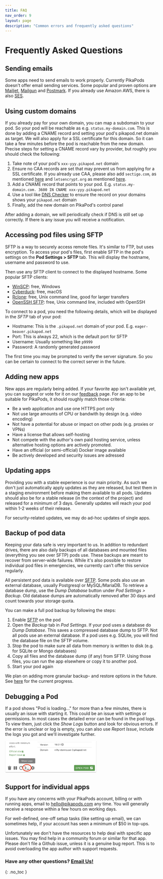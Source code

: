 ```yaml
---
title: FAQ
nav_order: 9
layout: page
description: "Common errors and frequently asked questions"
---
```

# Frequently Asked Questions


## Sending emails
Some apps need to send emails to work properly. Currently PikaPods doesn't offer email sending services. Some popular and proven options are [Mailjet](https://www.mailjet.com/), [Mailgun](https://www.mailgun.com/) and [Postmark](https://postmarkapp.com/). If you already use Amazon AWS, there is also [SES](https://aws.amazon.com/ses/).


## Using custom domains
If you already pay for your own domain, you can map a subdomain to your pod. So your pod will be reachable as e.g. `status.my-domain.com`. This is done by adding a CNAME record and setting your pod's pikapod.net domain as target. We will also apply for a SSL certificate for this domain. So it can take a few minutes before the pod is reachable from the new domain. Precise steps for setting a CNAME record vary by provider, but roughly you should check the following:

1. Take note of your pod's `xxx-yyy.pikapod.net` domain
2. Ensure no CAA records are set that may prevent us from applying for a SSL certificate. If you already use CAA, please also add `sectigo.com`, as mentioned [here](https://zerossl.com/help/troubleshoot/caa-records/) and `letsencrypt.org` as mentioned [here](https://letsencrypt.org/docs/caa/).
3. Add a CNAME record that points to your pod. E.g.
   `status.my-domain.com. 3600 IN CNAME xxx-yyy.pikapod.net`
4. Use a tool like [DNS Checker](https://dnschecker.org/) to ensure the record on your domains shows your `pikapod.net` domain
5. Finally, add the new domain on PikaPod's control panel

After adding a domain, we will periodically check if DNS is still set up correctly. If there is any issue you will receive a notification.


## Accessing pod files using SFTP
SFTP is a way to securely access remote files. It's similar to FTP, but uses encryption. To access your pod's files, first enable SFTP in the pod's settings on the **Pod Settings > SFTP** tab. This will display the hostname, username and password to use.

Then use any SFTP client to connect to the displayed hostname. Some popular SFTP clients:

- [WinSCP](https://winscp.net/eng/index.php): free, Windows
- [Cyberduck](https://cyberduck.io/): free, macOS
- [Rclone](https://rclone.org/sftp/): free, Unix command line, good for larger transfers
- [OpenSSH SFTP](https://man.openbsd.org/sftp): free, Unix command line, included with OpenSSH

To connect to a pod, you need the following details, which will be displayed in the *SFTP* tab of your pod:

- Hostname: This is the `.pikapod.net` domain of your pod. E.g. `eager-beaver.pikapod.net`
- Port: This is always 22, which is the default port for SFTP
- Username: Usually something like `p9999`
- Password: A randomly generated password

The first time you may be prompted to verify the server signature. So you can be certain to connect to the correct server in the future.


## Adding new apps
New apps are regularly being added. If your favorite app isn't available yet, you can suggest or vote for it on our [feedback](https://feedback.pikapods.com/) page. For an app to be suitable for PikaPods, it should roughly match those criteria:

- Be a web application and use one HTTPS port only
- Not use large amounts of CPU or bandwith by design (e.g. video encoding)
- Not have a potential for abuse or impact on other pods (e.g. proxies or VPNs)
- Have a license that allows self-hosting
- Not compete with the author's own paid hosting service, unless alternative hosting options are actively promoted.
- Have an official (or semi-official) Docker image available
- Be actively developed and security issues are adressed


## Updating apps
Providing you with a stable experience is our main priority. As such we don't just automatically apply updates as they are released, but test them in a staging environment before making them available to all pods. Updates should also be for a stable release (in the context of the project) and released for a minimum of 3 days. Generally updates will reach your pod within 1-2 weeks of their release.

For security-related updates, we may do ad-hoc updates of single apps.


## Backup of pod data
Keeping your data safe is very important to us. In addition to redundant drives, there are also daily backups of all databases and mounted files (everything you see over SFTP) pods use. These backups are meant to recover from server-wide failures. While it's also possible to restore individual pod files in emergencies, we currently can't offer this service regularly.

All persistent pod data is available over [SFTP](#accessing-pod-files-using-sftp). Some pods also use an external database, usually Postgresql or MySQL/MariaDB. To retrieve a database dump, use the *Dump Database* button under *Pod Settings > Backup*. Old database dumps are automatically removed after 30 days and count towards your storage quota.

You can make a full pod backup by following the steps:

1. Enable [SFTP](#accessing-pod-files-using-sftp) on the pod
2. Open the *Backup* tab in *Pod Settings*. If your pod uses a database do *Dump Database*. This saves a compressed database dump to SFTP. Not all pods use an external database. If a pod uses e.g. SQLite, you will find the database file on the SFTP volume.
3. Stop the pod to make sure all data from memory is written to disk (e.g. for SQLite or Mongo databases)
4. Copy all files and the database dump (if any) from SFTP. Using those files, you can run the app elsewhere or copy it to another pod.
5. Start your pod again

We plan on adding more granular backup- and restore options in the future. See [here](https://feedback.pikapods.com/posts/14/offer-backup-option) for the current progress.


## Debugging a Pod
If a pod shows "Pod is loading..." for more than a few minutes, there is usually an issue with starting it. This could be an issue with settings or permissions. In most cases the detailed error can be found in the pod logs. To view them, just click the *Show Logs* button and look for obvious errors. If the error is unclear or log is empty, you can also use *Report Issue*, include the logs you got and we'll investigate further.

<img src="/img/pod-show-logs.jpg" width="60%" />


## Support for individual apps
If you have any concerns with your PikaPods account, billing or with running apps, email to [hello@pikapods.com](mailto:hello@pikapods.com) any time. You will generally receive a response within a few hours on working days.

For well-defined, one-off setup tasks (like setting up email), we can sometimes help, if your account has seen a minimum of $50 in top-ups.

Unfortunately we don't have the resources to help deal with specific app issues. You may find help in a community forum or similar for that app. Please don't file a Github issue, unless it is a genuine bug report. This is to avoid overloading the app author with support requests.


### Have any other questions? [Email Us!](mailto:hello@pikapods.com)
{: .no_toc }
